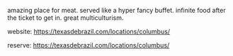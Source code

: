 amazing place for meat. served like a hyper fancy buffet. infinite food after the ticket to get in. great multiculturism.

website: https://texasdebrazil.com/locations/columbus/


reserve: https://texasdebrazil.com/locations/columbus/